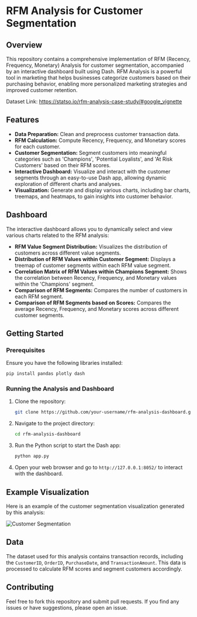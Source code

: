 
# RFM Analysis for Customer Segmentation

## Overview

This repository contains a comprehensive implementation of RFM (Recency, Frequency, Monetary) Analysis for customer segmentation, accompanied by an interactive dashboard built using Dash. RFM Analysis is a powerful tool in marketing that helps businesses categorize customers based on their purchasing behavior, enabling more personalized marketing strategies and improved customer retention.

Dataset Link: https://statso.io/rfm-analysis-case-study/#google_vignette

## Features

- **Data Preparation:** Clean and preprocess customer transaction data.
- **RFM Calculation:** Compute Recency, Frequency, and Monetary scores for each customer.
- **Customer Segmentation:** Segment customers into meaningful categories such as 'Champions', 'Potential Loyalists', and 'At Risk Customers' based on their RFM scores.
- **Interactive Dashboard:** Visualize and interact with the customer segments through an easy-to-use Dash app, allowing dynamic exploration of different charts and analyses.
- **Visualization:** Generate and display various charts, including bar charts, treemaps, and heatmaps, to gain insights into customer behavior.

## Dashboard

The interactive dashboard allows you to dynamically select and view various charts related to the RFM analysis:

- **RFM Value Segment Distribution:** Visualizes the distribution of customers across different value segments.
- **Distribution of RFM Values within Customer Segment:** Displays a treemap of customer segments within each RFM value segment.
- **Correlation Matrix of RFM Values within Champions Segment:** Shows the correlation between Recency, Frequency, and Monetary values within the 'Champions' segment.
- **Comparison of RFM Segments:** Compares the number of customers in each RFM segment.
- **Comparison of RFM Segments based on Scores:** Compares the average Recency, Frequency, and Monetary scores across different customer segments.

## Getting Started

### Prerequisites

Ensure you have the following libraries installed:

```bash
pip install pandas plotly dash
```

### Running the Analysis and Dashboard

1. Clone the repository:

    ```bash
    git clone https://github.com/your-username/rfm-analysis-dashboard.git
    ```

2. Navigate to the project directory:

    ```bash
    cd rfm-analysis-dashboard
    ```

3. Run the Python script to start the Dash app:

    ```bash
    python app.py
    ```

4. Open your web browser and go to `http://127.0.0.1:8052/` to interact with the dashboard.

## Example Visualization

Here is an example of the customer segmentation visualization generated by this analysis:

![Customer Segmentation](https://i0.wp.com/thecleverprogrammer.com/wp-content/uploads/2024/01/image.png?resize=1200%2C817&ssl=1)

## Data

The dataset used for this analysis contains transaction records, including the `CustomerID`, `OrderID`, `PurchaseDate`, and `TransactionAmount`. This data is processed to calculate RFM scores and segment customers accordingly.

## Contributing

Feel free to fork this repository and submit pull requests. If you find any issues or have suggestions, please open an issue.
